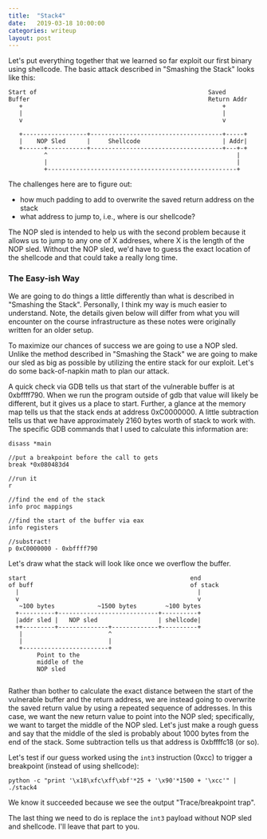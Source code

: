 ```yaml
---
title:  "Stack4"
date:   2019-03-18 10:00:00
categories: writeup
layout: post
---
```


Let's put everything together that we learned so far exploit our first binary
using shellcode. The basic attack described in "Smashing the Stack" looks like
this:


```
Start of                                                Saved
Buffer                                                  Return Addr
   +                                                        +
   |                                                        |
   v                                                        v

   +------------------+-------------------------------------+-----+
   |    NOP Sled      |     Shellcode                       | Addr|
   +------+-----------+-------------------------------------+---+-+
          ^                                                     |
          |                                                     |
          +-----------------------------------------------------+

```

The challenges here are to figure out:
 - how much padding to add to overwrite the saved return address on the stack
 - what address to jump to, i.e., where is our shellcode?

The NOP sled is intended to help us with the second problem because it allows
us to jump to any one of X addreses, where X is the length of the NOP sled.
Without the NOP sled, we'd have to guess the exact location of the shellcode
and that could take a really long time.


### The Easy-ish Way

We are going to do things a little differently than what is described in
"Smashing the Stack". Personally, I think my way is much easier to understand.
Note, the details given below will differ from what you will encounter on the
course infrastructure as these notes were originally written for an older
setup.

To maximize our chances of success we are going to use a NOP sled. Unlike the
method described in "Smashing the Stack" we are going to make our sled as big
as possible by utilizing the entire stack for our exploit. Let's do some
back-of-napkin math to plan our attack.

A quick check via GDB tells us that start of the vulnerable buffer is at
0xbffff790. When we run the program outside of gdb that value will likely be
different, but it gives us a place to start. Further, a glance at the memory
map tells us that the stack ends at address 0xC0000000. A
little subtraction tells us that we have approximately 2160 bytes worth of
stack to work with. The specific GDB commands that I used to calculate this
information are:


```
disass *main

//put a breakpoint before the call to gets
break *0x080483d4

//run it
r

//find the end of the stack
info proc mappings 

//find the start of the buffer via eax
info registers

//substract!
p 0xC0000000 - 0xbffff790

```


Let's draw what the stack will look like once we overflow the buffer.

```
start                                              end
of buff                                            of stack
  |                                                  |
  v                                                  v
   ~100 bytes            ~1500 bytes        ~100 bytes
  +----------+----------------------------+----------+
  |addr sled |   NOP sled                 | shellcode|
  ++---------+--------------+-------------+----------+
   |                        ^
   |                        |
   +------------------------+
        Point to the
        middle of the
        NOP sled


```

Rather than bother to calculate the exact distance between the start of the
vulnerable buffer and the return address, we are instead going to overwrite the
saved return value by using a repeated sequence of addresses.  In this case, we
want the new return value to point into the NOP sled; specifically, we want to
target the middle of the NOP sled. Let's just make a rough guess and say that
the middle of the sled is probably about 1000 bytes from the end of the stack.
Some subtraction tells us that address is 0xbffffc18 (or so). 

Let's test if our guess worked using the `int3` instruction (0xcc) to trigger a
breakpoint (instead of using shellcode):

```
python -c "print '\x18\xfc\xff\xbf'*25 + '\x90'*1500 + '\xcc'" | ./stack4
```

We know it succeeded because we see the output "Trace/breakpoint trap".  

The last thing  we need to do is replace the `int3` payload without NOP sled
and shellcode. I'll leave that part to you.
 
